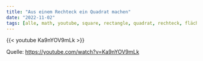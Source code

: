 ```yaml
---
title: "Aus einem Rechteck ein Quadrat machen"
date: "2022-11-02"
tags: [alle, math, youtube, square, rectangle, quadrat, rechteck, flächeninhalt, area, pythagoras, höhensatz, tamás_görbe, geometrie, geometry]
--- 
```


{{< youtube Ka9nYOV9mLk >}}

Quelle: https://youtube.com/watch?v=Ka9nYOV9mLk